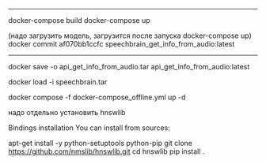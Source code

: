 ---------------------------------------
docker-compose build
docker-compose up

(надо загрузить модель, загрузится после запуска docker-compose up)
docker commit af070bb1ccfc  speechbrain_get_info_from_audio:latest



------------------------------------------------
docker save -o api_get_info_from_audio.tar api_get_info_from_audio:latest

docker load -i speechbrain.tar

docker compose -f docker-compose_offline.yml up -d







надо отдельно установить hnswlib

Bindings installation
You can install from sources:

apt-get install -y python-setuptools python-pip
git clone https://github.com/nmslib/hnswlib.git
cd hnswlib
pip install .



